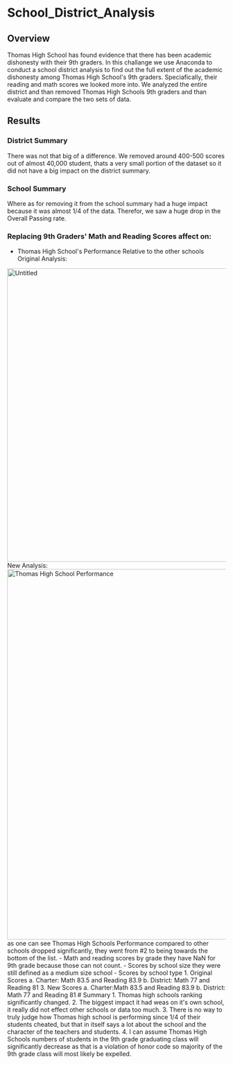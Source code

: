 # School_District_Analysis
## Overview 
Thomas High School has found evidence that there has been academic dishonesty with their 9th graders. In this challange we use Anaconda to conduct a school district analysis to find out the full extent of the academic dishonesty among Thomas High School's 9th graders. Speciafically, their reading and math scores we looked more into. We analyzed the entire district and than removed Thomas High Schools 9th graders and than evaluate and compare the two sets of data.  
## Results
### District Summary
There was not that big of a difference.  We removed around 400-500 scores out of almost 40,000 student, thats a very small portion of the dataset so it did not have a big impact on the district summary. 
### School Summary 
Where as for removing it from the school summary had a huge impact because it was almost 1/4 of the data. Therefor, we saw a huge drop in the Overall Passing rate. 
### Replacing 9th Graders' Math and Reading Scores affect on: 
- Thomas High School's Performance Relative to the other schools
  Original Analysis: 
<img width="677" alt="Untitled" src="https://user-images.githubusercontent.com/95380887/164326821-1a7cc73f-45ae-4c64-9db7-636b8b7b774a.png">
  New Analysis: 
<img width="855" alt="Thomas High School Performance" src="https://user-images.githubusercontent.com/95380887/160250771-ec18d761-6953-42f8-bcca-4ce3ba20d5c8.png">
as one can see Thomas High Schools Performance compared to other schools dropped significantly, they went from #2 to being towards the bottom of the list. 
- Math and reading scores by grade 
  they have NaN for 9th grade because those can not count.  
- Scores by school size 
   they were still defined as a medium size school 
- Scores by school type 
  1. Original Scores 
     a. Charter: Math 83.5 and Reading 83.9
     b. District: Math 77 and Reading 81
  3. New Scores 
     a. Charter:Math 83.5 and Reading 83.9
     b. District: Math 77 and Reading 81
 # Summary 
  1. Thomas high schools ranking significantly changed. 
  2. The biggest impact it had weas on it's own school, it really did not effect other schools or data too much. 
  3. There is no way to truly judge how Thomas high school is performing since 1/4 of their students cheated, but that in itself says a lot about the school and the character of the teachers and students. 
  4. I can assume Thomas High Schools numbers of students in the 9th grade graduating class will significantly decrease as that is a violation of honor code so majority of the 9th grade class will most likely be expelled. 
